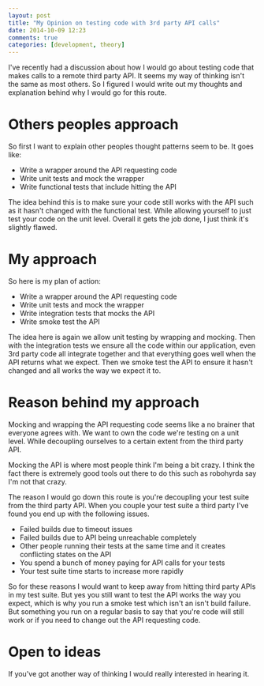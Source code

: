 ```yaml
---
layout: post
title: "My Opinion on testing code with 3rd party API calls"
date: 2014-10-09 12:23
comments: true
categories: [development, theory]
---
```

I've recently had a discussion about how I would go about testing code that makes calls to a remote third party API. It seems my way of thinking isn't the same as most others. So I figured I would write out my thoughts and explanation behind why I would go for this route.

# Others peoples approach

So first I want to explain other peoples thought patterns seem to be. It goes like:

* Write a wrapper around the API requesting code
* Write unit tests and mock the wrapper
* Write functional tests that include hitting the API

The idea behind this is to make sure your code still works with the API such as it hasn't changed with the functional test. While allowing yourself to just test your code on the unit level. Overall it gets the job done, I just think it's slightly flawed.

# My approach

So here is my plan of action:

* Write a wrapper around the API requesting code
* Write unit tests and mock the wrapper
* Write integration tests that mocks the API
* Write smoke test the API

The idea here is again we allow unit testing by wrapping and mocking. Then with the integration tests we ensure all the code within our application, even 3rd party code all integrate together and that everything goes well when the API returns what we expect. Then we smoke test the API to ensure it hasn't changed and all works the way we expect it to.

# Reason behind my approach

Mocking and wrapping the API requesting code seems like a no brainer that everyone agrees with. We want to own the code we're testing on a unit level. While decoupling ourselves to a certain extent from the third party API.

Mocking the API is where most people think I'm being a bit crazy. I think the fact there is extremely good tools out there to do this such as robohyrda say I'm not that crazy.

The reason I would go down this route is you're decoupling your test suite from the third party API. When you couple your test suite a third party I've found you end up with the following issues.

* Failed builds due to timeout issues
* Failed builds due to API being unreachable completely
* Other people running their tests at the same time and it creates conflicting states on the API
* You spend a bunch of money paying for API calls for your tests
* Your test suite time starts to increase more rapidly

So for these reasons I would want to keep away from hitting third party APIs in my test suite. But yes you still want to test the API works the way you expect, which is why you run a smoke test which isn't an isn't build failure. But something you run on a regular basis to say that you're code will still work or if you need to change out the API requesting code.

# Open to ideas

If you've got another way of thinking I would really interested in hearing it.
